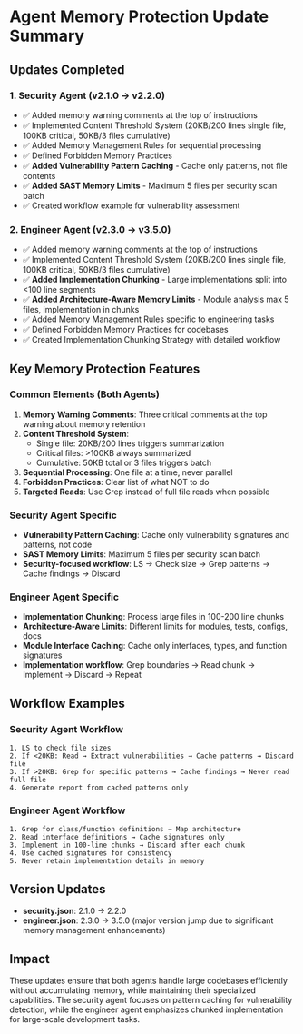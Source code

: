 # Agent Memory Protection Update Summary

## Updates Completed

### 1. Security Agent (v2.1.0 → v2.2.0)
- ✅ Added memory warning comments at the top of instructions
- ✅ Implemented Content Threshold System (20KB/200 lines single file, 100KB critical, 50KB/3 files cumulative)
- ✅ Added Memory Management Rules for sequential processing
- ✅ Defined Forbidden Memory Practices
- ✅ **Added Vulnerability Pattern Caching** - Cache only patterns, not file contents
- ✅ **Added SAST Memory Limits** - Maximum 5 files per security scan batch
- ✅ Created workflow example for vulnerability assessment

### 2. Engineer Agent (v2.3.0 → v3.5.0) 
- ✅ Added memory warning comments at the top of instructions
- ✅ Implemented Content Threshold System (20KB/200 lines single file, 100KB critical, 50KB/3 files cumulative)
- ✅ **Added Implementation Chunking** - Large implementations split into <100 line segments
- ✅ **Added Architecture-Aware Memory Limits** - Module analysis max 5 files, implementation in chunks
- ✅ Added Memory Management Rules specific to engineering tasks
- ✅ Defined Forbidden Memory Practices for codebases
- ✅ Created Implementation Chunking Strategy with detailed workflow

## Key Memory Protection Features

### Common Elements (Both Agents)
1. **Memory Warning Comments**: Three critical comments at the top warning about memory retention
2. **Content Threshold System**: 
   - Single file: 20KB/200 lines triggers summarization
   - Critical files: >100KB always summarized
   - Cumulative: 50KB total or 3 files triggers batch
3. **Sequential Processing**: One file at a time, never parallel
4. **Forbidden Practices**: Clear list of what NOT to do
5. **Targeted Reads**: Use Grep instead of full file reads when possible

### Security Agent Specific
- **Vulnerability Pattern Caching**: Cache only vulnerability signatures and patterns, not code
- **SAST Memory Limits**: Maximum 5 files per security scan batch
- **Security-focused workflow**: LS → Check size → Grep patterns → Cache findings → Discard

### Engineer Agent Specific  
- **Implementation Chunking**: Process large files in 100-200 line chunks
- **Architecture-Aware Limits**: Different limits for modules, tests, configs, docs
- **Module Interface Caching**: Cache only interfaces, types, and function signatures
- **Implementation workflow**: Grep boundaries → Read chunk → Implement → Discard → Repeat

## Workflow Examples

### Security Agent Workflow
```
1. LS to check file sizes
2. If <20KB: Read → Extract vulnerabilities → Cache patterns → Discard file
3. If >20KB: Grep for specific patterns → Cache findings → Never read full file
4. Generate report from cached patterns only
```

### Engineer Agent Workflow  
```
1. Grep for class/function definitions → Map architecture
2. Read interface definitions → Cache signatures only
3. Implement in 100-line chunks → Discard after each chunk
4. Use cached signatures for consistency
5. Never retain implementation details in memory
```

## Version Updates
- **security.json**: 2.1.0 → 2.2.0
- **engineer.json**: 2.3.0 → 3.5.0 (major version jump due to significant memory management enhancements)

## Impact
These updates ensure that both agents handle large codebases efficiently without accumulating memory, while maintaining their specialized capabilities. The security agent focuses on pattern caching for vulnerability detection, while the engineer agent emphasizes chunked implementation for large-scale development tasks.